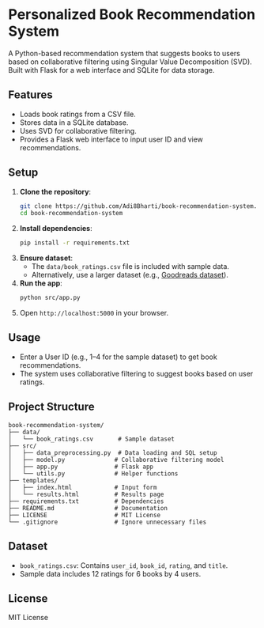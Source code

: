# Personalized Book Recommendation System

A Python-based recommendation system that suggests books to users based on collaborative filtering using Singular Value Decomposition (SVD). Built with Flask for a web interface and SQLite for data storage.

## Features
- Loads book ratings from a CSV file.
- Stores data in a SQLite database.
- Uses SVD for collaborative filtering.
- Provides a Flask web interface to input user ID and view recommendations.

## Setup
1. **Clone the repository**:
   ```bash
   git clone https://github.com/Adi8Bharti/book-recommendation-system.git
   cd book-recommendation-system
   ```
2. **Install dependencies**:
   ```bash
   pip install -r requirements.txt
   ```
3. **Ensure dataset**:
   - The `data/book_ratings.csv` file is included with sample data.
   - Alternatively, use a larger dataset (e.g., [Goodreads dataset](https://www.kaggle.com/datasets/jealousleopard/goodreadsbooks)).
4. **Run the app**:
   ```bash
   python src/app.py
   ```
5. Open `http://localhost:5000` in your browser.

## Usage
- Enter a User ID (e.g., 1–4 for the sample dataset) to get book recommendations.
- The system uses collaborative filtering to suggest books based on user ratings.

## Project Structure
```
book-recommendation-system/
├── data/
│   └── book_ratings.csv       # Sample dataset
├── src/
│   ├── data_preprocessing.py  # Data loading and SQL setup
│   ├── model.py              # Collaborative filtering model
│   ├── app.py                # Flask app
│   └── utils.py              # Helper functions
├── templates/
│   ├── index.html            # Input form
│   └── results.html          # Results page
├── requirements.txt          # Dependencies
├── README.md                 # Documentation
├── LICENSE                   # MIT License
└── .gitignore                # Ignore unnecessary files
```

## Dataset
- `book_ratings.csv`: Contains `user_id`, `book_id`, `rating`, and `title`.
- Sample data includes 12 ratings for 6 books by 4 users.

## License
MIT License